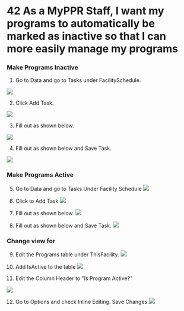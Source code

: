 # 42 As a MyPPR Staff, I want my programs to automatically be marked as inactive so that I can more easily manage my programs

### Make Programs Inactive
1. Go to Data and go to Tasks under FacilitySchedule.

![](images/42/01.PNG)

2. Click Add Task.

![](images/42/02.PNG)

3. Fill out as shown below.

![](images/42/03.PNG)

4. Fill out as shown below and Save Task.

![](images/42/04.PNG)

### Make Programs Active

5. Go to Data and go to Tasks Under Facility Schedule
   ![](images/42/05.PNG)

6. Click to Add Task
   ![](images/42/02.PNG)

7. Fill out as shown below.
   ![](images/42/06.PNG)

8. Fill out as shown below and Save Task.
   ![](images/42/07.PNG)

### Change view for

9. Edit the Programs table under ThisFacility.
   ![](images/42/08.PNG)

10. Add IsActive to the table
   ![](images/42/09.PNG)

11. Edit the Column Header to "Is Program Active?"

   ![](images/42/10.PNG)

12.  Go to Options and check Inline Editing. Save Changes.![](images/42/11.PNG)
